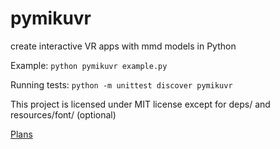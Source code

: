 # pymikuvr

create interactive VR apps with mmd models in Python

Example: <code>python pymikuvr example.py</code>

Running tests: <code>python -m unittest discover pymikuvr</code>

This project is licensed under MIT license except for deps/ and resources/font/ (optional)

[Plans](https://github.com/beep39/pymikuvr/wiki/Plans)
